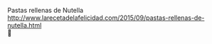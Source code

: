 Pastas rellenas de Nutella	http://www.larecetadelafelicidad.com/2015/09/pastas-rellenas-de-nutella.html	
਍